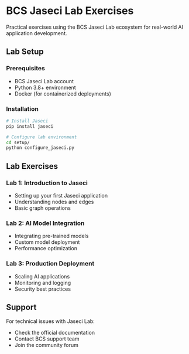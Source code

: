 # BCS Jaseci Lab Exercises

Practical exercises using the BCS Jaseci Lab ecosystem for real-world AI application development.

## Lab Setup

### Prerequisites
- BCS Jaseci Lab account
- Python 3.8+ environment
- Docker (for containerized deployments)

### Installation
```bash
# Install Jaseci
pip install jaseci

# Configure lab environment
cd setup/
python configure_jaseci.py
```

## Lab Exercises

### Lab 1: Introduction to Jaseci
- Setting up your first Jaseci application
- Understanding nodes and edges
- Basic graph operations

### Lab 2: AI Model Integration
- Integrating pre-trained models
- Custom model deployment
- Performance optimization

### Lab 3: Production Deployment
- Scaling AI applications
- Monitoring and logging
- Security best practices

## Support

For technical issues with Jaseci Lab:
- Check the official documentation
- Contact BCS support team
- Join the community forum